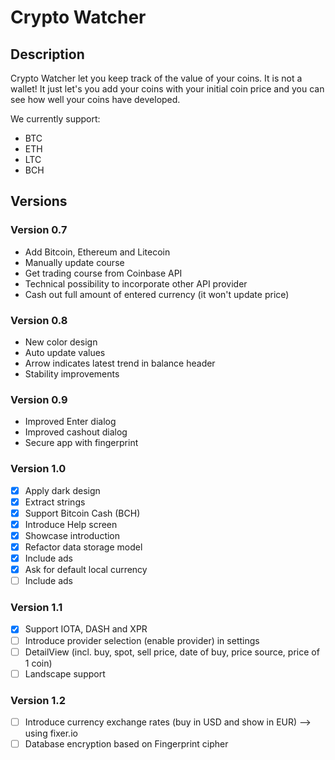 # Crypto Watcher

## Description

Crypto Watcher let you keep track of the value of your coins. It is not a wallet! It just
let's you add your coins with your initial coin price and you can see how well your coins
have developed.

We currently support:
* BTC
* ETH
* LTC
* BCH

## Versions

### Version 0.7

* Add Bitcoin, Ethereum and Litecoin
* Manually update course
* Get trading course from Coinbase API
* Technical possibility to incorporate other API provider
* Cash out full amount of entered currency (it won't update price)

### Version 0.8

* New color design
* Auto update values
* Arrow indicates latest trend in balance header
* Stability improvements

### Version 0.9

* Improved Enter dialog
* Improved cashout dialog
* Secure app with fingerprint

### Version 1.0
- [x] Apply dark design
- [x] Extract strings
- [x] Support Bitcoin Cash (BCH)
- [x] Introduce Help screen
- [x] Showcase introduction
- [x] Refactor data storage model
- [x] Include ads
- [x] Ask for default local currency
- [ ] Include ads

### Version 1.1
- [x] Support IOTA, DASH and XPR
- [ ] Introduce provider selection (enable provider) in settings
- [ ] DetailView (incl. buy, spot, sell price, date of buy, price source, price of 1 coin)
- [ ] Landscape support

### Version 1.2

- [ ] Introduce currency exchange rates (buy in USD and show in EUR) --> using fixer.io
- [ ] Database encryption based on Fingerprint cipher